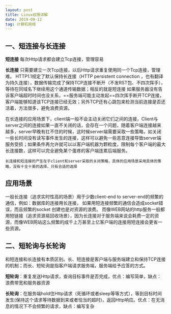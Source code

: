 ```yaml
---
layout: post
title: Linux权限详解
date: 2019-09-12 
tag: 计算机网络
---
```


## 一、短连接与长连接

**短连接**
每次Http请求都会建立Tcp连接，管理容易

**长连接**
只需要建立一次Tcp连接，以后Http请求重复使用同一个Tcp连接，管理难。
HTTP1.1规定了默认保持长连接（HTTP persistent connection ，也有翻译为持久连接），数据传输完成了保持TCP连接不断开（不发RST包、不四次挥手），等待在同域名下继续用这个通道传输数据；相反的就是短连接
如果服务器没有告诉客户端超时时间也没关系，==服务端可能主动发起==四次挥手断开TCP连接，客户端能够知道该TCP连接已经无效；另外TCP还有心跳包来检测当前连接是否还活着，方法很多，避免浪费资源。

在长连接的应用场景下，client端一般不会主动关闭它们之间的连接，Client与server之间的连接如果一直不关闭的话，会存在一个问题，随着客户端连接越来越多，server早晚有扛不住的时候，这时候server端需要采取一些策略，如关闭一些长时间没有读写事件发生的连接，这样可以避免一些恶意连接导致server端服务受损；如果条件再允许就可以以客户端机器为颗粒度，限制每个客户端的最大长连接数，这样可以完全避免某个蛋疼的客户端连累后端服务。


```
长连接和短连接的产生在于client和server采取的关闭策略，具体的应用场景采用具体的策略，没有十全十美的选择，只有合适的选择
```


## 应用场景
一般长连接（追求实时性高的场景）用于少数client-end to server-end的频繁的通信，例如：数据库的连接用长连接， 如果用短连接频繁的通信会造成socket错误，而且频繁的socket 创建也是对资源的浪费。
而像WEB网站的http服务一般都用短链接（追求资源易回收场景），因为长连接对于服务端来说会耗费一定的资源，而像WEB网站这么频繁的成千上万甚至上亿客户端的连接用短连接会更省一些资源。

## 二、短轮询与长轮询
和短连接和长连接有本质区别。长、短连接是客户端与服务端建立和保持TCP连接的机制；而长、短轮询是指客户端请求服务端，服务端给予应答的方式。

**短轮询**：重复发送Http请求，查询目标事件是否完成，优点：编写简单，缺点：浪费带宽和服务器资源

**长轮询**：在服务端hold住Http请求（死循环或者sleep等等方式），等到目标时间发生(保持这个请求等待数据到来或者恰当的超时)，返回Http响应。优点：在无消息的情况下不会频繁的请求，缺点：编写复杂
